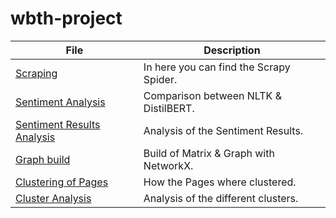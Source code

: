 # wbth-project

| File                                                                      | Description                             |
| ------------------------------------------------------------------------- | --------------------------------------- |
| [Scraping](web-crawler/scrapy_mobiliar/mobiscraper/spiders/mobispider.py) | In here you can find the Scrapy Spider. |
| [Sentiment Analysis](sentiment-analyser/sentiment_analysis.ipynb)         | Comparison between NLTK & DistilBERT.   |
| [Sentiment Results Analysis](sentiment-analyser/result_analysis.ipynb)    | Analysis of the Sentiment Results.      |
| [Graph build](graph_network/graph-building.ipynb)                         | Build of Matrix & Graph with NetworkX.  |
| [Clustering of Pages](graph_network/graph-clustering.ipynb)               | How the Pages where clustered.          |
| [Cluster Analysis](graph_network/clustering-analysis.ipynb)               | Analysis of the different clusters.     |
